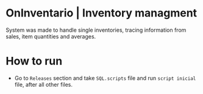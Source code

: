 # OnInventario | Inventory managment
System was made to handle single inventories, tracing information from sales, item quantities and averages. 

# How to run

- Go to `Releases` section and take `SQL.scripts` file and run `script inicial` file, after all other files.

